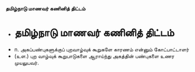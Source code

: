 **தமிழ்நாடு மாணவர் கணினித் திட்டம்**
- # தமிழ்நாடு மாணவர் கணினித் திட்டம்
- n. அகப்பண்புகளுக்குப் புறவாழ்வுக் கூறுகளே காரணம் என்னும் கோட்பாட்டாளர்
- (உள.) புற  வாழ்வுக் கூறுபாடுகளை ஆராய்ந்து அகத்தின் பண்புகளை உணர முயலுபவர்.

